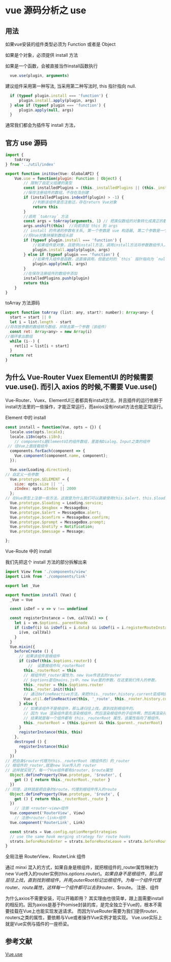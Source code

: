 # vue 源码分析之 use

## 用法

如果vue安装的组件类型必须为 Function 或者是 Object

如果是个对象，必须提供 install 方法

如果是一个函数，会被直接当作install函数执行

``` js
  vue.use(plugin, arguments)


```

建议组件采用第一种写法, 当采用第二种写法时, this 指针指向 null.

```js
  if (typeof plugin.install === 'function') {
      plugin.install.apply(plugin, args)
  } else if (typeof plugin === 'function') {
      plugin.apply(null, args)
  }
```

通常我们都会为插件写 install 方法，

## 官方 use 源码

``` js
import {
    toArray
} from '../util/index'

export function initUse(Vue: GlobalAPI) {
    Vue.use = function(plugin: Function | Object) {
        // 限制了自定义组建的类型
        const installedPlugins = (this._installedPlugins || (this._installedPlugins = []))
        //保存注册组件的数组，不存在及创建
        if (installedPlugins.indexOf(plugin) > -1) {
            //判断该组件是否注册过，存在return Vue对象
            return this
        }
        //调用 `toArray` 方法
        const args = toArray(arguments, 1) // 把类似数组的对象转化成真正的数组
        args.unshift(this)  //向前添加 this 到 args 
        // install 的传递的参数有关系, 第一个参数是 vue 构造器, 第二个参数是一个可选的选项 options
        //将Vue对象拼接到数组头部
        if (typeof plugin.install === 'function') {
            //如果组件是对象，且提供install方法，调用install方法将参数数组传入，改变 `this` 指针为该组件
            plugin.install.apply(plugin, args)
        } else if (typeof plugin === 'function') {
            //如果传入组件是函数，这直接调用，但是此时的 `this` 指针指向为 `null`
            plugin.apply(null, args)
        }
        //在保存注册组件的数组中添加
        installedPlugins.push(plugin)
        return this
    }
}
```

toArray 方法源码

```js
export function toArray (list: any, start?: number): Array<any> {
  start = start || 0
  let i = list.length - start
//将存放参数的数组转为数组，并除去第一个参数（该组件）
  const ret: Array<any> = new Array(i)
//循环拿出数组
  while (i--) {
    ret[i] = list[i + start]
  }
  return ret
}
```

## 为什么 Vue-Router Vuex ElementUI 的时候需要 vue.use(). 而引入 axios 的时候,不需要 Vue.use()

Vue-Router、Vuex、ElementUI三者都具有install方法，并且插件的运行依赖于install方法里的一些操作，才能正常运行，而axios没有install方法也能正常运行。

Element 中的 install

```js
const install = function(Vue, opts = {}) {
  locale.use(opts.locale);
  locale.i18n(opts.i18n);
	// components是ElementUI的组件数组，里面有Dialog、Input之类的组件
 // 往Vue上面挂载组件
  components.forEach(component => {
    Vue.component(component.name, component);
  });

  Vue.use(Loading.directive);
// 自定义一些参数
  Vue.prototype.$ELEMENT = {
    size: opts.size || '',
    zIndex: opts.zIndex || 2000
  };
// 在Vue原型上注册一些方法，这就是为什么我们可以直接使用this.$alert、this.$loading的原因，值就是这么来的。
  Vue.prototype.$loading = Loading.service;
  Vue.prototype.$msgbox = MessageBox;
  Vue.prototype.$alert = MessageBox.alert;
  Vue.prototype.$confirm = MessageBox.confirm;
  Vue.prototype.$prompt = MessageBox.prompt;
  Vue.prototype.$notify = Notification;
  Vue.prototype.$message = Message;

};
```

Vue-Route 中的 install

我们先把这个 install 方法的部分拆解出来

```js
import View from './components/view'
import Link from './components/link'

export let _Vue

export function install (Vue) {
  _Vue = Vue

  const isDef = v => v !== undefined

  const registerInstance = (vm, callVal) => {
    let i = vm.$options._parentVnode
    if (isDef(i) && isDef(i = i.data) && isDef(i = i.registerRouteInstance)) {
      i(vm, callVal)
    }
  }
  Vue.mixin({
    beforeCreate () {
      // 如果该组件是根组件
      if (isDef(this.$options.router)) {
	      //  设置根组件叫_routerRoot
        this._routerRoot = this
        // 根组件的_router属性为，new Vue传进去的router
        // $options是在mains.js中，new Vue里的参数，在这里我们传入的参数，
        this._router = this.$options.router
        this._router.init(this)
        // 通过defineReactive方法，来把this._router.history.current变成响应式的，这个方法的底层就是object.defineProperty
        Vue.util.defineReactive(this, '_route', this._router.history.current)
      } else {
        // 如果该组件不是根组件，那么递归往上找，直到找到根组件的。
        // 因为 Vue 渲染组件是先渲染根组件，然后渲染根组件的子组件啊，然后再渲染孙子组件。
        // 结果就是每一个组件都有 this._routerRoot 属性，该属性指向了根组件。
        this._routerRoot = (this.$parent && this.$parent._routerRoot) || this
      }
      registerInstance(this, this)
    },
    destroyed () {
      registerInstance(this)
    }
  })
// 把自身$router代理为this._routerRoot（根组件的）的_router
// 根组件的_router,就是new Vue传入的 router
// 这样就实现了，每一个Vue组件都有$router、$route属性
  Object.defineProperty(Vue.prototype, '$router', {
    get () { return this._routerRoot._router }
  })
// 同理，这样就是把自身的$route，代理到根组件传入的route
  Object.defineProperty(Vue.prototype, '$route', {
    get () { return this._routerRoot._route }
  })
	// 注册 <router-view>组件
  Vue.component('RouterView', View)
	// 注册<router-link>组件
  Vue.component('RouterLink', Link)

  const strats = Vue.config.optionMergeStrategies
  // use the same hook merging strategy for route hooks
  strats.beforeRouteEnter = strats.beforeRouteLeave = strats.beforeRouteUpdate = strats.created
}
```

全局注册 RouterView、RouterLink 组件

通过 minxi 混入的方式，如果自身是根组件，就把根组件的_router属性映射为new Vue传入的router实例(this.$options.router)。
如果自身不是根组件，那么层层往上找，直到找到根组件，并用_routerRoot标记出根组件。
为每一个组件代理$router、$route属性，这样每一个组件都可以去到$router、$route。
注册<router-link>、<router-view>组件

为什么axios不需要安装，可以开箱即用？
其实理由也很简单，跟上面需要install的相反的。因为axios是基于Promise封装的库，是完全独立于Vue的，根本不需要挂载在Vue上也能实现发送请求。
而因为VueRouter需要为我们提供$router、$routers之类的属性，要依赖与Vue或者操作Vue实例才能实现。
Vue.use实际上就是Vue实例与插件的一座桥梁。

## 参考文献

[Vue.use](https://juejin.im/post/6844903946343940104)